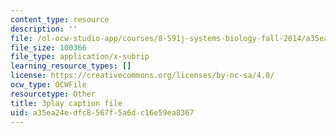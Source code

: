 ```yaml
---
content_type: resource
description: ''
file: /ol-ocw-studio-app/courses/8-591j-systems-biology-fall-2014/a35ea24edfc8567f5a6dc16e59ea8367_9yGxpWVWYDY.srt
file_size: 100366
file_type: application/x-subrip
learning_resource_types: []
license: https://creativecommons.org/licenses/by-nc-sa/4.0/
ocw_type: OCWFile
resourcetype: Other
title: 3play caption file
uid: a35ea24e-dfc8-567f-5a6d-c16e59ea8367
---
```

